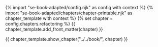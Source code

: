 <frontmatter>
{% import "se-book-adapted/config.njk" as config with context %}
{% import "se-book-adapted/chapters/chapter-printable.njk" as chapter_template with context %}
{% set chapter = config.chapters.refactoring %}
{{ chapter_template.add_front_matter(chapter) }}
</frontmatter>

{{ chapter_template.show_chapter("../../book/", chapter) }}